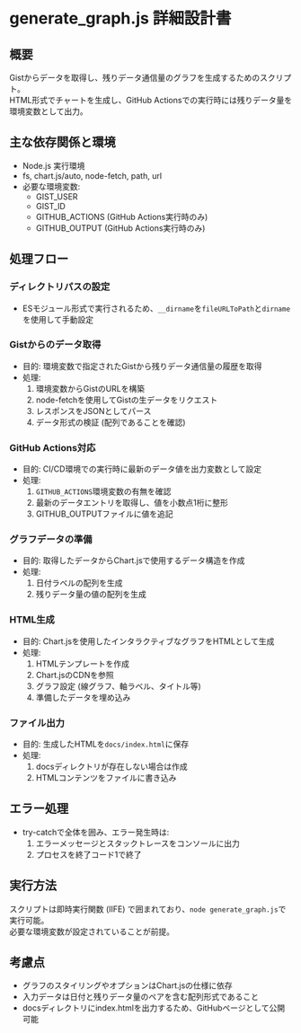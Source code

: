 # generate_graph.js 詳細設計書

## 概要
Gistからデータを取得し、残りデータ通信量のグラフを生成するためのスクリプト。  
HTML形式でチャートを生成し、GitHub Actionsでの実行時には残りデータ量を環境変数として出力。

## 主な依存関係と環境
- Node.js 実行環境  
- fs, chart.js/auto, node-fetch, path, url  
- 必要な環境変数:  
  - GIST_USER  
  - GIST_ID  
  - GITHUB_ACTIONS (GitHub Actions実行時のみ)  
  - GITHUB_OUTPUT (GitHub Actions実行時のみ)  

## 処理フロー

### ディレクトリパスの設定
- ESモジュール形式で実行されるため、`__dirname`を`fileURLToPath`と`dirname`を使用して手動設定

### Gistからのデータ取得
- 目的: 環境変数で指定されたGistから残りデータ通信量の履歴を取得  
- 処理:  
  1. 環境変数からGistのURLを構築  
  2. node-fetchを使用してGistの生データをリクエスト  
  3. レスポンスをJSONとしてパース  
  4. データ形式の検証 (配列であることを確認)

### GitHub Actions対応
- 目的: CI/CD環境での実行時に最新のデータ値を出力変数として設定  
- 処理:  
  1. `GITHUB_ACTIONS`環境変数の有無を確認  
  2. 最新のデータエントリを取得し、値を小数点1桁に整形  
  3. GITHUB_OUTPUTファイルに値を追記  

### グラフデータの準備
- 目的: 取得したデータからChart.jsで使用するデータ構造を作成  
- 処理:  
  1. 日付ラベルの配列を生成  
  2. 残りデータ量の値の配列を生成  

### HTML生成
- 目的: Chart.jsを使用したインタラクティブなグラフをHTMLとして生成  
- 処理:  
  1. HTMLテンプレートを作成  
  2. Chart.jsのCDNを参照  
  3. グラフ設定 (線グラフ、軸ラベル、タイトル等)  
  4. 準備したデータを埋め込み  

### ファイル出力
- 目的: 生成したHTMLを`docs/index.html`に保存  
- 処理:  
  1. docsディレクトリが存在しない場合は作成  
  2. HTMLコンテンツをファイルに書き込み  

## エラー処理
- try-catchで全体を囲み、エラー発生時は:  
  1. エラーメッセージとスタックトレースをコンソールに出力  
  2. プロセスを終了コード1で終了  

## 実行方法
スクリプトは即時実行関数 (IIFE) で囲まれており、`node generate_graph.js`で実行可能。  
必要な環境変数が設定されていることが前提。

## 考慮点
- グラフのスタイリングやオプションはChart.jsの仕様に依存  
- 入力データは日付と残りデータ量のペアを含む配列形式であること  
- docsディレクトリにindex.htmlを出力するため、GitHubページとして公開可能